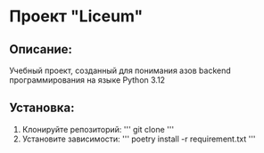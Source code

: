 # Проект "Liceum"
## Описание:
Учебный проект, созданный для понимания азов backend программирования на языке Python 3.12
## Установка:
1. Клонируйте репозиторий:
'''
git clone 
'''
2. Установите зависимости:
'''
poetry install -r requirement.txt
'''

